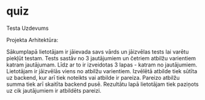 # quiz
Testa Uzdevums

Projekta Arhitektūra:

Sākumplapā lietotājam ir jāievada savs vārds un jāizvēlas tests lai varētu piekļūt testam.
Tests sastāv no 3 jautājumiem un četriem atbilžu varientiem katram jautājumam.
Līdz ar to ir izveidotas 3 lapas - katram no jautājumiem.
Lietotājam ir jāizvēlās viens no atbilžu varientiem. 
Izvēlētā atbilde tiek sūtīta uz backend, kur arī tiek noteikts vai atbilde ir pareiza.
Pareizo atbilžu summa tiek arī skaitīta backend pusē.
Rezultātu lapā lietotājam tiek paziņots uz cik jautājumiem ir atbildēts pareizi.
